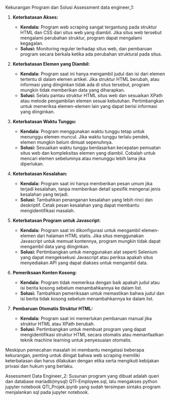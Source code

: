 Kekurangan Program dan Solusi Assessment data engineer_1:

1. **Keterbatasan Akses:**
   - **Kendala:** Program web scraping sangat tergantung pada struktur HTML dan CSS dari situs web yang diambil. Jika situs web tersebut mengalami perubahan struktur, program dapat mengalami kegagalan.
   - **Solusi:** Monitoring reguler terhadap situs web, dan pembaruan program secara berkala ketika ada perubahan struktural pada situs.

2. **Keterbatasan Elemen yang Diambil:**
   - **Kendala:** Program saat ini hanya mengambil judul dan isi dari elemen tertentu di dalam elemen artikel. Jika struktur HTML berubah, atau informasi yang diinginkan tidak ada di situs tersebut, program mungkin tidak memberikan data yang diharapkan.
   - **Solusi:** Selalu pantau struktur HTML situs web dan sesuaikan XPath atau metode pengambilan elemen sesuai kebutuhan. Pertimbangkan untuk memeriksa elemen-elemen lain yang dapat berisi informasi yang diinginkan.

3. **Keterbatasan Waktu Tunggu:**
   - **Kendala:** Program menggunakan waktu tunggu tetap untuk menunggu elemen muncul. Jika waktu tunggu terlalu pendek, elemen mungkin belum dimuat sepenuhnya.
   - **Solusi:** Sesuaikan waktu tunggu berdasarkan kecepatan pemuatan situs web dan kompleksitas elemen yang diambil. Cobalah untuk mencari elemen sebelumnya atau menunggu lebih lama jika diperlukan.

4. **Keterbatasan Kesalahan:**
   - **Kendala:** Program saat ini hanya memberikan pesan umum jika terjadi kesalahan, tanpa memberikan detail spesifik mengenai jenis kesalahan yang terjadi.
   - **Solusi:** Tambahkan penanganan kesalahan yang lebih rinci dan deskriptif. Cetak pesan kesalahan yang dapat membantu mengidentifikasi masalah.

5. **Keterbatasan Program untuk Javascript:**
   - **Kendala:** Program saat ini dikonfigurasi untuk mengambil elemen-elemen dari halaman HTML statis. Jika situs menggunakan Javascript untuk memuat kontennya, program mungkin tidak dapat mengambil data yang diinginkan.
   - **Solusi:** Pertimbangkan untuk menggunakan alat seperti Selenium yang dapat mengeksekusi Javascript atau periksa apakah situs menyediakan API yang dapat diakses untuk mengambil data.

6. **Pemeriksaan Konten Kosong:**
   - **Kendala:** Program tidak memeriksa dengan baik apakah judul atau isi berita kosong sebelum menambahkannya ke dalam list.
   - **Solusi:** Tambahkan pemeriksaan untuk memastikan bahwa judul dan isi berita tidak kosong sebelum menambahkannya ke dalam list.

7. **Pembaruan Otomatis Struktur HTML:**
   - **Kendala:** Program saat ini memerlukan pembaruan manual jika struktur HTML atau XPath berubah.
   - **Solusi:** Pertimbangkan untuk membuat program yang dapat mengidentifikasi struktur HTML secara otomatis atau memanfaatkan teknik machine learning untuk penyesuaian otomatis.

Meskipun pemecahan masalah ini membantu mengatasi beberapa kekurangan, penting untuk diingat bahwa web scraping memiliki keterbatasan dan harus dilakukan dengan etika serta mengikuti kebijakan privasi dan hukum yang berlaku.


Assessment Data Engineer_2:
Susunan program yang dibuat adalah queri dan database mariadb(mysql) QTI-Employee.sql, lalu mengakses python jupyter notebook QTI_Projek.ipynb yang sudah tersimpan sintaks program menjalankan sql pada jupyter notebook.
